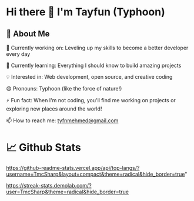 # Hi there 👋 I'm Tayfun (Typhoon)


## 🚀 About Me

🔭 Currently working on: Leveling up my skills to become a better developer every day

🌱 Currently learning: Everything I should know to build amazing projects

💡 Interested in: Web development, open source, and creative coding

😄 Pronouns: Typhoon (like the force of nature!)

⚡ Fun fact: When I'm not coding, you'll find me working on projects or exploring new places around the world!

📫 How to reach me: tyfnmehmed@gmail.com



# 📈 Github Stats

https://github-readme-stats.vercel.app/api/top-langs/?username=TmcSharp&layout=compact&theme=radical&hide_border=true"


https://streak-stats.demolab.com/?user=TmcSharp&theme=radical&hide_border=true
